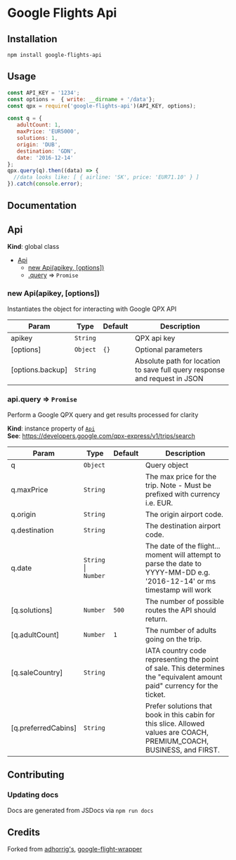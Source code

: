 # Google Flights Api

## Installation

```
npm install google-flights-api
```

## Usage

```javascript
const API_KEY = '1234';
const options =  { write: __dirname + '/data'};
const qpx = require('google-flights-api')(API_KEY, options);

const q = {
   adultCount: 1, 
   maxPrice: 'EUR5000', 
   solutions: 1, 
   origin: 'DUB',
   destination: 'GDN', 
   date: '2016-12-14'
};
qpx.query(q).then((data) => {
  //data looks like: [ { airline: 'SK', price: 'EUR71.10' } ]
}).catch(console.error);
```
## Documentation

<a name="Api"></a>

## Api
**Kind**: global class  

* [Api](#Api)
    * [new Api(apikey, [options])](#new_Api_new)
    * [.query](#Api+query) ⇒ <code>Promise</code>

<a name="new_Api_new"></a>

### new Api(apikey, [options])
Instantiates the object for interacting with Google QPX API


| Param | Type | Default | Description |
| --- | --- | --- | --- |
| apikey | <code>String</code> |  | QPX api key |
| [options] | <code>Object</code> | <code>{}</code> | Optional parameters |
| [options.backup] | <code>String</code> |  | Absolute path for location to save full query response and request in JSON |

<a name="Api+query"></a>

### api.query ⇒ <code>Promise</code>
Perform a Google QPX query and get results processed for clarity

**Kind**: instance property of [<code>Api</code>](#Api)  
**See**: https://developers.google.com/qpx-express/v1/trips/search  

| Param | Type | Default | Description |
| --- | --- | --- | --- |
| q | <code>Object</code> |  | Query object |
| q.maxPrice | <code>String</code> |  | The max price for the trip. Note - Must be prefixed with currency i.e. EUR. |
| q.origin | <code>String</code> |  | The origin airport code. |
| q.destination | <code>String</code> |  | The destination airport code. |
| q.date | <code>String</code> \| <code>Number</code> |  | The date of the flight... moment will attempt to parse the date to YYYY-MM-DD e.g. '2016-12-14' or ms timestamp will work |
| [q.solutions] | <code>Number</code> | <code>500</code> | The number of possible routes the API should return. |
| [q.adultCount] | <code>Number</code> | <code>1</code> | The number of adults going on the trip. |
| [q.saleCountry] | <code>String</code> |  | IATA country code representing the point of sale. This determines the "equivalent amount paid" currency for the ticket. |
| [q.preferredCabins] | <code>String</code> |  | Prefer solutions that book in this cabin for this slice. Allowed values are COACH, PREMIUM_COACH, BUSINESS, and FIRST. |


## Contributing

### Updating docs
Docs are generated from JSDocs via `npm run docs`

## Credits
Forked from [adhorrig's](https://github.com/adhorrig), [google-flight-wrapper](https://github.com/adhorrig/google-flights-wrapper)

